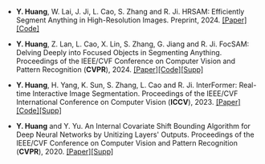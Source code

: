 - <strong><strong>Y. Huang</strong></strong>, W. Lai, J. Ji, L. Cao, S. Zhang and R. Ji. HRSAM: Efficiently Segment Anything in High-Resolution Images. Preprint, 2024. [[Paper]](https://arxiv.org/pdf/2407.02109)[[Code]](https://github.com/YouHuang67/High-Resolution-Segment-Anything.git)

- <strong><strong>Y. Huang</strong></strong>, Z. Lan, L. Cao, X. Lin, S. Zhang, G. Jiang and R. Ji. FocSAM: Delving Deeply into Focused Objects in Segmenting Anything. Proceedings of the IEEE/CVF Conference on Computer Vision and Pattern Recognition (<strong><strong>CVPR</strong></strong>), 2024. [[Paper]](https://openaccess.thecvf.com/content/CVPR2024/papers/Huang_FocSAM_Delving_Deeply_into_Focused_Objects_in_Segmenting_Anything_CVPR_2024_paper.pdf)[[Code]](https://github.com/YouHuang67/focsam.git)[[Supp]](https://openaccess.thecvf.com/content/CVPR2024/supplemental/Huang_FocSAM_Delving_Deeply_CVPR_2024_supplemental.zip)

- <strong><strong>Y. Huang</strong></strong>, H. Yang, K. Sun, S. Zhang, L. Cao and R. Ji. InterFormer: Real-time Interactive Image Segmentation. Proceedings of the IEEE/CVF International Conference on Computer Vision (<strong><strong>ICCV</strong></strong>), 2023. [[Paper]](https://openaccess.thecvf.com/content/ICCV2023/html/Huang_InterFormer_Real-time_Interactive_Image_Segmentation_ICCV_2023_paper.html)[[Code]](https://github.com/YouHuang67/InterFormer.git)[[Supp]](https://openaccess.thecvf.com/content/ICCV2023/supplemental/Huang_InterFormer_Real-time_Interactive_ICCV_2023_supplemental.zip)

- <strong><strong>Y. Huang</strong></strong> and Y. Yu. An Internal Covariate Shift Bounding Algorithm for Deep Neural Networks by Unitizing Layers' Outputs. Proceedings of the IEEE/CVF Conference on Computer Vision and Pattern Recognition (<strong><strong>CVPR</strong></strong>), 2020. [[Paper]](https://ieeexplore.ieee.org/abstract/document/10095864)[[Supp]](https://openaccess.thecvf.com/content_CVPR_2020/supplemental/Huang_An_Internal_Covariate_CVPR_2020_supplemental.pdf)

